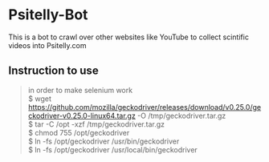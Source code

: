 # Psitelly-Bot
This is a bot to crawl over other websites like YouTube to collect scintific videos into Psitelly.com

## Instruction to use
> in order to make selenium work \
$ wget https://github.com/mozilla/geckodriver/releases/download/v0.25.0/geckodriver-v0.25.0-linux64.tar.gz -O /tmp/geckodriver.tar.gz \
$ tar -C /opt -xzf /tmp/geckodriver.tar.gz \
$ chmod 755 /opt/geckodriver \
$ ln -fs /opt/geckodriver /usr/bin/geckodriver \
$ ln -fs /opt/geckodriver /usr/local/bin/geckodriver

